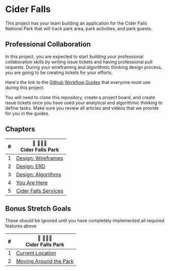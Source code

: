 # Cider Falls

This project has your team building an application for the Cider Falls National Park that will track park area, park activities, and park guests.

## Professional Collaboration

In this project, you are expected to start building your professional collaboration skills by writing issue tickets and having professional pull requests. During your wireframing and algorithmic thinking design process, you are going to be creating tickets for your efforts.

Here's the link to the [Github Workflow Guides](https://nashville-software-school.github.io/github-workflow/) that everyone must use during this project.

You will need to clone this repository, create a project board, and create issue tickets once you have used your analytical and algorithmic thinking to define tasks. Make sure you review all articles and videos that we provide for you in the guides.

## Chapters

| # |  🍎 🚣🏽‍♀️ <br/> Cider Falls Park |
|--|--|
| 1 | [Design: Wireframes](./chapters/CIDER_FALLS_INTRO.md) |
| 2 | [Design: ERD](./chapters/CIDER_FALLS_DATA.md) |
| 3 |  [Design: Algorithms](./chapters/CIDER_FALLS_ALGORITHM.md) |
| 4 |  [You Are Here](./chapters/CIDER_FALLS_RIVERS_TRAILS.md) |
| 5 | [Cider Falls Services](./chapters/CIDER_FALLS_SERVICES.md) |


## Bonus Stretch Goals

These should be ignored until you have completely implemented all required features above

| # |  🍎 🚣🏽‍♀️ <br/> Cider Falls Park |
|--|--|
| 1 | [Current Location](./chapters/CIDER_FALLS_CURRENT_PARK_AREA.md) |
| 2 | [Moving Around the Park](./chapters/CIDER_FALLS_MOVING_VISITORS.md) |
